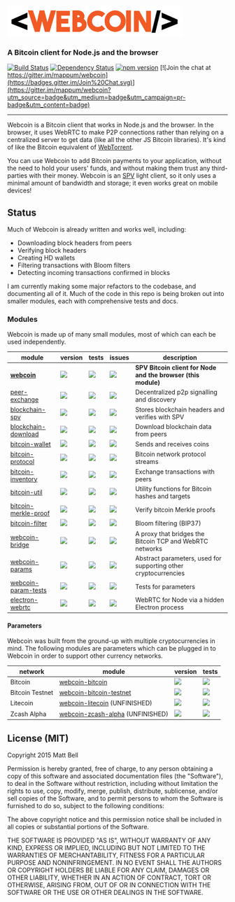 ![Webcoin](img/logo.png)

### A Bitcoin client for Node.js and the browser

[![Build Status](https://travis-ci.org/mappum/webcoin.svg?branch=master)](https://travis-ci.org/mappum/webcoin)
[![Dependency Status](https://david-dm.org/mappum/webcoin.svg)](https://david-dm.org/mappum/webcoin)
[![npm version](https://img.shields.io/npm/v/webcoin.svg)](https://www.npmjs.com/package/webcoin)
[![Join the chat at https://gitter.im/mappum/webcoin](https://badges.gitter.im/Join%20Chat.svg)](https://gitter.im/mappum/webcoin?utm_source=badge&utm_medium=badge&utm_campaign=pr-badge&utm_content=badge)

----

Webcoin is a Bitcoin client that works in Node.js and the browser. In the browser, it uses WebRTC to make P2P connections rather than relying on a centralized server to get data (like all the other JS Bitcoin libraries). It's kind of like the Bitcoin equivalent of [WebTorrent](https://github.com/feross/webtorrent).

You can use Webcoin to add Bitcoin payments to your application, without the need to hold your users' funds, and without making them trust any third-parties with their money. Webcoin is an [SPV](https://en.bitcoin.it/wiki/Thin_Client_Security#Simplified_Payment_Verification_.28SPV.29_Clients) light client, so it only uses a minimal amount of bandwidth and storage; it even works great on mobile devices!

## Status

Much of Webcoin is already written and works well, including:

- Downloading block headers from peers
- Verifying block headers
- Creating HD wallets
- Filtering transactions with Bloom filters
- Detecting incoming transactions confirmed in blocks

I am currently making some major refactors to the codebase, and documenting all of it. Much of the code in this repo is being broken out into smaller modules, each with comprehensive tests and docs.

### Modules

Webcoin is made up of many small modules, most of which can each be used independently.

| module | version | tests | issues | description |
|---|---|---|---|---|
| **[webcoin][webcoin]** | [![][webcoin-ni]][webcoin-nu] | [![][webcoin-ti]][webcoin-tu] | [![][webcoin-ii]][webcoin-iu] | **SPV Bitcoin client for Node and the browser (this module)** |
| [peer-exchange][peer-exchange] | [![][peer-exchange-ni]][peer-exchange-nu] | [![][peer-exchange-ti]][peer-exchange-tu] | [![][peer-exchange-ii]][peer-exchange-iu] | Decentralized p2p signalling and discovery |
| [blockchain-spv][blockchain-spv] | [![][blockchain-spv-ni]][blockchain-spv-nu] | [![][blockchain-spv-ti]][blockchain-spv-tu] | [![][blockchain-spv-ii]][blockchain-spv-iu] | Stores blockchain headers and verifies with SPV |
| [blockchain-download][blockchain-download] | [![][blockchain-download-ni]][blockchain-download-nu] | [![][blockchain-download-ti]][blockchain-download-tu] | [![][blockchain-download-ii]][blockchain-download-iu] | Download blockchain data from peers |
| [bitcoin-wallet][bitcoin-wallet] | [![][bitcoin-wallet-ni]][bitcoin-wallet-nu] | [![][bitcoin-protocol-ti]][bitcoin-protocol-tu] | [![][bitcoin-wallet-ii]][bitcoin-wallet-iu] | Sends and receives coins
| [bitcoin-protocol][bitcoin-protocol] | [![][bitcoin-protocol-ni]][bitcoin-protocol-nu] | [![][bitcoin-protocol-ti]][bitcoin-protocol-tu] | [![][bitcoin-protocol-ii]][bitcoin-protocol-iu] | Bitcoin network protocol streams |
| [bitcoin-inventory][bitcoin-inventory] | [![][bitcoin-inventory-ni]][bitcoin-inventory-nu] | [![][bitcoin-inventory-ti]][bitcoin-inventory-tu] | [![][bitcoin-inventory-ii]][bitcoin-inventory-iu] | Exchange transactions with peers |
| [bitcoin-util][bitcoin-util] | [![][bitcoin-util-ni]][bitcoin-util-nu] | [![][bitcoin-util-ti]][bitcoin-util-tu] | [![][bitcoin-util-ii]][bitcoin-util-iu] | Utility functions for Bitcoin hashes and targets |
| [bitcoin-merkle-proof][bitcoin-merkle-proof] | [![][bitcoin-merkle-proof-ni]][bitcoin-merkle-proof-nu] | [![][bitcoin-merkle-proof-ti]][bitcoin-merkle-proof-tu] | [![][bitcoin-merkle-proof-ii]][bitcoin-merkle-proof-iu] | Verify bitcoin Merkle proofs |
| [bitcoin-filter][bitcoin-filter] | [![][bitcoin-filter-ni]][bitcoin-filter-nu] | [![][bitcoin-filter-ti]][bitcoin-filter-tu] | [![][bitcoin-filter-ii]][bitcoin-filter-iu] | Bloom filtering (BIP37) |
| [webcoin-bridge][webcoin-bridge] | [![][webcoin-bridge-ni]][webcoin-bridge-nu] | [![][webcoin-bridge-ti]][webcoin-bridge-tu] | [![][webcoin-bridge-ii]][webcoin-bridge-iu] | A proxy that bridges the Bitcoin TCP and WebRTC networks |
| [webcoin-params][webcoin-params] | [![][webcoin-params-ni]][webcoin-params-nu] | [![][webcoin-params-ti]][webcoin-params-tu] | [![][webcoin-params-ii]][webcoin-params-iu] | Abstract parameters, used for supporting other cryptocurrencies |
| [webcoin-param-tests][webcoin-param-tests] | [![][webcoin-param-tests-ni]][webcoin-param-tests-nu] | [![][webcoin-param-tests-ti]][webcoin-param-tests-tu] | [![][webcoin-param-tests-ii]][webcoin-param-tests-iu] | Tests for parameters |
| [electron-webrtc][electron-webrtc] | [![][electron-webrtc-ni]][electron-webrtc-nu] | [![][electron-webrtc-ti]][electron-webrtc-tu] | [![][electron-webrtc-ii]][electron-webrtc-iu] | WebRTC for Node via a hidden Electron process |

[webcoin]: https://github.com/mappum/webcoin
[webcoin-ni]: https://img.shields.io/npm/v/webcoin.svg
[webcoin-nu]: https://www.npmjs.com/package/webcoin
[webcoin-ti]:https://travis-ci.org/mappum/webcoin.svg?branch=master
[webcoin-tu]: https://travis-ci.org/mappum/webcoin
[webcoin-ii]: https://img.shields.io/github/issues-raw/mappum/webcoin.svg
[webcoin-iu]: https://github.com/mappum/webcoin/issues

[peer-exchange]: https://github.com/mappum/peer-exchange
[peer-exchange-ni]: https://img.shields.io/npm/v/peer-exchange.svg
[peer-exchange-nu]: https://www.npmjs.com/package/peer-exchange
[peer-exchange-ti]:https://travis-ci.org/mappum/peer-exchange.svg?branch=master
[peer-exchange-tu]: https://travis-ci.org/mappum/peer-exchange
[peer-exchange-ii]: https://img.shields.io/github/issues-raw/mappum/peer-exchange.svg
[peer-exchange-iu]: https://github.com/mappum/peer-exchange/issues

[blockchain-spv]: https://github.com/mappum/blockchain-spv
[blockchain-spv-ni]: https://img.shields.io/npm/v/blockchain-spv.svg
[blockchain-spv-nu]: https://www.npmjs.com/package/blockchain-spv
[blockchain-spv-ti]:https://travis-ci.org/mappum/blockchain-spv.svg?branch=master
[blockchain-spv-tu]: https://travis-ci.org/mappum/blockchain-spv
[blockchain-spv-ii]: https://img.shields.io/github/issues-raw/mappum/blockchain-spv.svg
[blockchain-spv-iu]: https://github.com/mappum/blockchain-spv/issues

[blockchain-download]: https://github.com/mappum/blockchain-download
[blockchain-download-ni]: https://img.shields.io/npm/v/blockchain-download.svg
[blockchain-download-nu]: https://www.npmjs.com/package/blockchain-download
[blockchain-download-ti]:https://travis-ci.org/mappum/blockchain-download.svg?branch=master
[blockchain-download-tu]: https://travis-ci.org/mappum/blockchain-download
[blockchain-download-ii]: https://img.shields.io/github/issues-raw/mappum/blockchain-download.svg
[blockchain-download-iu]: https://github.com/mappum/blockchain-download/issues

[bitcoin-inventory]: https://github.com/mappum/bitcoin-inventory
[bitcoin-inventory-ni]: https://img.shields.io/npm/v/bitcoin-inventory.svg
[bitcoin-inventory-nu]: https://www.npmjs.com/package/bitcoin-inventory
[bitcoin-inventory-ti]: https://travis-ci.org/mappum/bitcoin-inventory.svg?branch=master
[bitcoin-inventory-tu]: https://travis-ci.org/mappum/bitcoin-inventory
[bitcoin-inventory-ii]: https://img.shields.io/github/issues-raw/mappum/bitcoin-inventory.svg
[bitcoin-inventory-iu]: https://github.com/mappum/bitcoin-inventory/issues

[bitcoin-util]: https://github.com/mappum/bitcoin-util
[bitcoin-util-ni]: https://img.shields.io/npm/v/bitcoin-util.svg
[bitcoin-util-nu]: https://www.npmjs.com/package/bitcoin-util
[bitcoin-util-ti]: https://travis-ci.org/mappum/bitcoin-util.svg?branch=master
[bitcoin-util-tu]: https://travis-ci.org/mappum/bitcoin-util
[bitcoin-util-ii]: https://img.shields.io/github/issues-raw/mappum/bitcoin-util.svg
[bitcoin-util-iu]: https://github.com/mappum/bitcoin-util/issues

[bitcoin-merkle-proof]: https://github.com/mappum/bitcoin-merkle-proof
[bitcoin-merkle-proof-ni]: https://img.shields.io/npm/v/bitcoin-merkle-proof.svg
[bitcoin-merkle-proof-nu]: https://www.npmjs.com/package/bitcoin-merkle-proof
[bitcoin-merkle-proof-ti]: https://travis-ci.org/mappum/bitcoin-merkle-proof.svg?branch=master
[bitcoin-merkle-proof-tu]: https://travis-ci.org/mappum/bitcoin-merkle-proof
[bitcoin-merkle-proof-ii]: https://img.shields.io/github/issues-raw/mappum/bitcoin-merkle-proof.svg
[bitcoin-merkle-proof-iu]: https://github.com/mappum/bitcoin-merkle-proof/issues

[bitcoin-filter]: https://github.com/mappum/bitcoin-filter
[bitcoin-filter-ni]: https://img.shields.io/npm/v/bitcoin-filter.svg
[bitcoin-filter-nu]: https://www.npmjs.com/package/bitcoin-filter
[bitcoin-filter-ti]: https://travis-ci.org/mappum/bitcoin-filter.svg?branch=master
[bitcoin-filter-tu]: https://travis-ci.org/mappum/bitcoin-filter
[bitcoin-filter-ii]: https://img.shields.io/github/issues-raw/mappum/bitcoin-filter.svg
[bitcoin-filter-iu]: https://github.com/mappum/bitcoin-filter/issues

[bitcoin-wallet]: https://github.com/mappum/bitcoin-wallet
[bitcoin-wallet-ni]: https://img.shields.io/npm/v/bitcoin-wallet.svg
[bitcoin-wallet-nu]: https://www.npmjs.com/package/bitcoin-wallet
[bitcoin-wallet-ti]: https://travis-ci.org/mappum/bitcoin-wallet.svg?branch=master
[bitcoin-wallet-tu]: https://travis-ci.org/mappum/bitcoin-wallet
[bitcoin-wallet-ii]: https://img.shields.io/github/issues-raw/mappum/bitcoin-wallet.svg
[bitcoin-wallet-iu]: https://github.com/mappum/bitcoin-wallet/issues

[bitcoin-net]: https://github.com/mappum/bitcoin-net
[bitcoin-net-ni]: https://img.shields.io/npm/v/bitcoin-net.svg
[bitcoin-net-nu]: https://www.npmjs.com/package/bitcoin-net
[bitcoin-net-ti]: https://travis-ci.org/mappum/bitcoin-net.svg?branch=master
[bitcoin-net-tu]: https://travis-ci.org/mappum/bitcoin-net
[bitcoin-net-ii]: https://img.shields.io/github/issues-raw/mappum/bitcoin-net.svg
[bitcoin-net-iu]: https://github.com/mappum/bitcoin-net/issues

[bitcoin-protocol]: https://github.com/mappum/bitcoin-protocol
[bitcoin-protocol-ni]: https://img.shields.io/npm/v/bitcoin-protocol.svg
[bitcoin-protocol-nu]: https://www.npmjs.com/package/bitcoin-protocol
[bitcoin-protocol-ti]: https://travis-ci.org/mappum/bitcoin-protocol.svg?branch=master
[bitcoin-protocol-tu]: https://travis-ci.org/mappum/bitcoin-protocol
[bitcoin-protocol-ii]: https://img.shields.io/github/issues-raw/mappum/bitcoin-protocol.svg
[bitcoin-protocol-iu]: https://github.com/mappum/bitcoin-protocol/issues

[webcoin-bridge]: https://github.com/mappum/webcoin-bridge
[webcoin-bridge-ni]: https://img.shields.io/npm/v/webcoin-bridge.svg
[webcoin-bridge-nu]: https://www.npmjs.com/package/webcoin-bridge
[webcoin-bridge-ti]: https://travis-ci.org/mappum/webcoin-bridge.svg?branch=master
[webcoin-bridge-tu]: https://travis-ci.org/mappum/webcoin-bridge
[webcoin-bridge-ii]: https://img.shields.io/github/issues-raw/mappum/webcoin-bridge.svg
[webcoin-bridge-iu]: https://github.com/mappum/webcoin-bridge/issues

[webcoin-params]: https://github.com/mappum/webcoin-params
[webcoin-params-ni]: https://img.shields.io/npm/v/webcoin-params.svg
[webcoin-params-nu]: https://www.npmjs.com/package/webcoin-params
[webcoin-params-ti]: https://travis-ci.org/mappum/webcoin-params.svg?branch=master
[webcoin-params-tu]: https://travis-ci.org/mappum/webcoin-params
[webcoin-params-ii]: https://img.shields.io/github/issues-raw/mappum/webcoin-params.svg
[webcoin-params-iu]: https://github.com/mappum/webcoin-params/issues

[webcoin-param-tests]: https://github.com/mappum/webcoin-param-tests
[webcoin-param-tests-ni]: https://img.shields.io/npm/v/webcoin-param-tests.svg
[webcoin-param-tests-nu]: https://www.npmjs.com/package/webcoin-param-tests
[webcoin-param-tests-ti]: https://travis-ci.org/mappum/webcoin-param-tests.svg?branch=master
[webcoin-param-tests-tu]: https://travis-ci.org/mappum/webcoin-param-tests
[webcoin-param-tests-ii]: https://img.shields.io/github/issues-raw/mappum/webcoin-param-tests.svg
[webcoin-param-tests-iu]: https://github.com/mappum/webcoin-param-tests/issues

[electron-webrtc]: https://github.com/mappum/electron-webrtc
[electron-webrtc-ni]: https://img.shields.io/npm/v/electron-webrtc.svg
[electron-webrtc-nu]: https://www.npmjs.com/package/electron-webrtc
[electron-webrtc-ti]: https://travis-ci.org/mappum/electron-webrtc.svg?branch=master
[electron-webrtc-tu]: https://travis-ci.org/mappum/electron-webrtc
[electron-webrtc-ii]: https://img.shields.io/github/issues-raw/mappum/electron-webrtc.svg
[electron-webrtc-iu]: https://github.com/mappum/electron-webrtc/issues

#### Parameters

Webcoin was built from the ground-up with multiple cryptocurrencies in mind. The following modules are parameters which can be plugged in to Webcoin in order to support other currency networks.

| network | module | version | tests |
|---|---|---|---|
| Bitcoin | [webcoin-bitcoin][webcoin-bitcoin] | [![][webcoin-bitcoin-ni]][webcoin-bitcoin-nu] | [![][webcoin-bitcoin-ti]][webcoin-bitcoin-tu] |
| Bitcoin Testnet | [webcoin-bitcoin-testnet][webcoin-bitcoin-testnet] | [![][webcoin-bitcoin-testnet-ni]][webcoin-bitcoin-testnet-nu] | [![][webcoin-bitcoin-testnet-ti]][webcoin-bitcoin-testnet-tu] |
| Litecoin | [webcoin-litecoin][webcoin-litecoin] (UNFINISHED) | [![][webcoin-litecoin-ni]][webcoin-litecoin-nu] | [![][webcoin-litecoin-ti]][webcoin-litecoin-tu] |
| Zcash Alpha | [webcoin-zcash-alpha][webcoin-zcash-alpha] (UNFINISHED) | [![][webcoin-zcash-alpha-ni]][webcoin-zcash-alpha-nu] | [![][webcoin-zcash-alpha-ti]][webcoin-zcash-alpha-tu] |


[webcoin-bitcoin]: https://github.com/mappum/webcoin-bitcoin
[webcoin-bitcoin-ni]: https://img.shields.io/npm/v/webcoin-bitcoin.svg
[webcoin-bitcoin-nu]: https://www.npmjs.com/package/webcoin-bitcoin
[webcoin-bitcoin-ti]: https://travis-ci.org/mappum/webcoin-bitcoin.svg?branch=master
[webcoin-bitcoin-tu]: https://travis-ci.org/mappum/webcoin-bitcoin
[webcoin-bitcoin-ii]: https://img.shields.io/github/issues-raw/mappum/webcoin-bitcoin.svg
[webcoin-bitcoin-iu]: https://github.com/mappum/webcoin-bitcoin/issues

[webcoin-bitcoin-testnet]: https://github.com/mappum/webcoin-bitcoin-testnet
[webcoin-bitcoin-testnet-ni]: https://img.shields.io/npm/v/webcoin-bitcoin-testnet.svg
[webcoin-bitcoin-testnet-nu]: https://www.npmjs.com/package/webcoin-bitcoin-testnet
[webcoin-bitcoin-testnet-ti]: https://travis-ci.org/mappum/webcoin-bitcoin-testnet.svg?branch=master
[webcoin-bitcoin-testnet-tu]: https://travis-ci.org/mappum/webcoin-bitcoin-test
[webcoin-bitcoin-test-ii]: https://img.shields.io/github/issues-raw/mappum/webcoin-bitcoin-test.svg
[webcoin-bitcoin-test-iu]: https://github.com/mappum/webcoin-bitcoin-test/issues

[webcoin-litecoin]: https://github.com/mappum/webcoin-litecoin
[webcoin-litecoin-ni]: https://img.shields.io/npm/v/webcoin-litecoin.svg
[webcoin-litecoin-nu]: https://www.npmjs.com/package/webcoin-litecoin
[webcoin-litecoin-ti]: https://travis-ci.org/mappum/webcoin-litecoin.svg?branch=master
[webcoin-litecoin-tu]: https://travis-ci.org/mappum/webcoin-litecoin
[webcoin-litecoin-ii]: https://img.shields.io/github/issues-raw/mappum/webcoin-litecoin.svg
[webcoin-litecoin-iu]: https://github.com/mappum/webcoin-litecoin/issues

[webcoin-zcash-alpha]: https://github.com/mappum/webcoin-zcash-alpha
[webcoin-zcash-alpha-ni]: https://img.shields.io/npm/v/webcoin-zcash-alpha.svg
[webcoin-zcash-alpha-nu]: https://www.npmjs.com/package/webcoin-zcash-alpha
[webcoin-zcash-alpha-ti]: https://travis-ci.org/mappum/webcoin-zcash-alpha.svg?branch=master
[webcoin-zcash-alpha-tu]: https://travis-ci.org/mappum/webcoin-zcash-alpha
[webcoin-zcash-alpha-ii]: https://img.shields.io/github/issues-raw/mappum/webcoin-zcash-alpha.svg
[webcoin-zcash-alpha-iu]: https://github.com/mappum/webcoin-zcash-alpha/issues

## License (MIT)

Copyright 2015 Matt Bell

Permission is hereby granted, free of charge, to any person obtaining a copy
of this software and associated documentation files (the "Software"), to deal
in the Software without restriction, including without limitation the rights
to use, copy, modify, merge, publish, distribute, sublicense, and/or sell
copies of the Software, and to permit persons to whom the Software is
furnished to do so, subject to the following conditions:

The above copyright notice and this permission notice shall be included in
all copies or substantial portions of the Software.

THE SOFTWARE IS PROVIDED "AS IS", WITHOUT WARRANTY OF ANY KIND, EXPRESS OR
IMPLIED, INCLUDING BUT NOT LIMITED TO THE WARRANTIES OF MERCHANTABILITY,
FITNESS FOR A PARTICULAR PURPOSE AND NONINFRINGEMENT. IN NO EVENT SHALL THE
AUTHORS OR COPYRIGHT HOLDERS BE LIABLE FOR ANY CLAIM, DAMAGES OR OTHER
LIABILITY, WHETHER IN AN ACTION OF CONTRACT, TORT OR OTHERWISE, ARISING FROM,
OUT OF OR IN CONNECTION WITH THE SOFTWARE OR THE USE OR OTHER DEALINGS IN
THE SOFTWARE.
